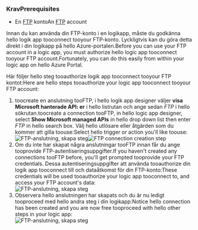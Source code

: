 ### <a name="prerequisites"></a><span data-ttu-id="cc8c6-101">Krav</span><span class="sxs-lookup"><span data-stu-id="cc8c6-101">Prerequisites</span></span>
* <span data-ttu-id="cc8c6-102">En [FTP](https://wikipedia.org/wiki/File_Transfer_Protocol) konto</span><span class="sxs-lookup"><span data-stu-id="cc8c6-102">An [FTP](https://wikipedia.org/wiki/File_Transfer_Protocol) account</span></span>  

<span data-ttu-id="cc8c6-103">Innan du kan använda din FTP-konto i en logikapp, måste du godkänna hello logik app tooconnect tooyour FTP-konto. Lyckligtvis kan du göra detta direkt i din logikapp på hello Azure-portalen.</span><span class="sxs-lookup"><span data-stu-id="cc8c6-103">Before you can use your FTP account in a logic app, you must authorize hello logic app tooconnect tooyour FTP account.Fortunately, you can do this easily from within your logic app on hello Azure Portal.</span></span>  

<span data-ttu-id="cc8c6-104">Här följer hello steg tooauthorize logik app tooconnect tooyour FTP kontot:</span><span class="sxs-lookup"><span data-stu-id="cc8c6-104">Here are hello steps tooauthorize your logic app tooconnect tooyour FTP account:</span></span>  

1. <span data-ttu-id="cc8c6-105">toocreate en anslutning tooFTP, i hello logik app designer väljer **visa Microsoft hanterade API: er** i hello listrutan och ange sedan *FTP* i hello sökrutan.</span><span class="sxs-lookup"><span data-stu-id="cc8c6-105">toocreate a connection tooFTP, in hello logic app designer, select **Show Microsoft managed APIs** in hello drop down list then enter *FTP* in hello search box.</span></span> <span data-ttu-id="cc8c6-106">Välj hello utlösare eller åtgärden som du kommer att gilla toouse:</span><span class="sxs-lookup"><span data-stu-id="cc8c6-106">Select hello trigger or action you'll like toouse:</span></span>  
   <span data-ttu-id="cc8c6-107">![FTP-anslutning, skapa steg](./media/connectors-create-api-ftp/ftp-1.png)</span><span class="sxs-lookup"><span data-stu-id="cc8c6-107">![FTP connection creation step](./media/connectors-create-api-ftp/ftp-1.png)</span></span>  
2. <span data-ttu-id="cc8c6-108">Om du inte har skapat några anslutningar tooFTP innan får du ange tooprovide FTP-autentiseringsuppgifter.</span><span class="sxs-lookup"><span data-stu-id="cc8c6-108">If you haven't created any connections tooFTP before, you'll get prompted tooprovide your FTP credentials.</span></span> <span data-ttu-id="cc8c6-109">Dessa autentiseringsuppgifter att använda tooauthorize din logik app tooconnect till och dataåtkomst för din FTP-konto:</span><span class="sxs-lookup"><span data-stu-id="cc8c6-109">These credentials will be used tooauthorize your logic app tooconnect to, and access your FTP account's data:</span></span>  
   ![FTP-anslutning, skapa steg](./media/connectors-create-api-ftp/ftp-2.png)  
3. <span data-ttu-id="cc8c6-111">Observera hello anslutningen har skapats och du är nu ledigt tooproceed med hello andra steg i din logikapp:</span><span class="sxs-lookup"><span data-stu-id="cc8c6-111">Notice hello connection has been created and you are now free tooproceed with hello other steps in your logic app:</span></span>  
   ![FTP-anslutning, skapa steg](./media/connectors-create-api-ftp/ftp-3.png)  


